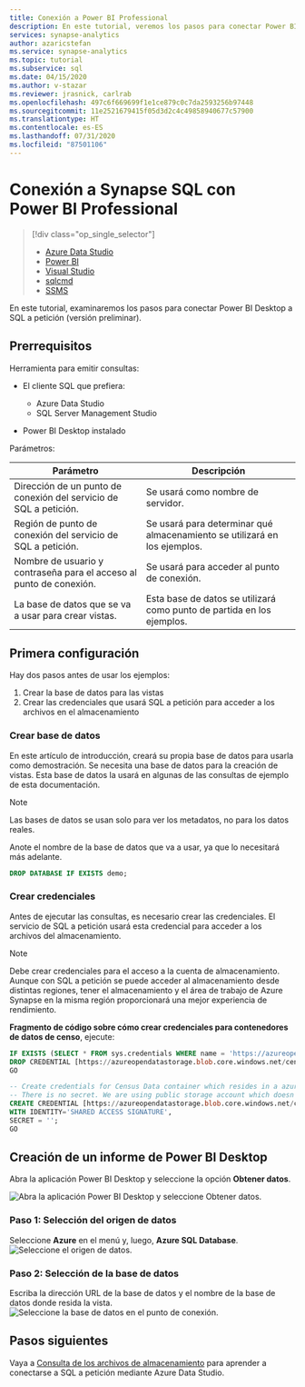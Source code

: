 ```yaml
---
title: Conexión a Power BI Professional
description: En este tutorial, veremos los pasos para conectar Power BI Desktop a SQL a petición (versión preliminar).
services: synapse-analytics
author: azaricstefan
ms.service: synapse-analytics
ms.topic: tutorial
ms.subservice: sql
ms.date: 04/15/2020
ms.author: v-stazar
ms.reviewer: jrasnick, carlrab
ms.openlocfilehash: 497c6f669699f1e1ce879c0c7da2593256b97448
ms.sourcegitcommit: 11e2521679415f05d3d2c4c49858940677c57900
ms.translationtype: HT
ms.contentlocale: es-ES
ms.lasthandoff: 07/31/2020
ms.locfileid: "87501106"
---
```

# <a name="connect-to-synapse-sql-with-power-bi-professional"></a>Conexión a Synapse SQL con Power BI Professional

> [!div class="op_single_selector"]
>
> - [Azure Data Studio](get-started-azure-data-studio.md)
> - [Power BI](get-started-power-bi-professional.md)
> - [Visual Studio](../sql-data-warehouse/sql-data-warehouse-query-visual-studio.md?toc=/azure/synapse-analytics/toc.json&bc=/azure/synapse-analytics/breadcrumb/toc.json)
> - [sqlcmd](../sql/get-started-connect-sqlcmd.md)
> - [SSMS](get-started-ssms.md)

En este tutorial, examinaremos los pasos para conectar Power BI Desktop a SQL a petición (versión preliminar).

## <a name="prerequisites"></a>Prerrequisitos

Herramienta para emitir consultas:

- El cliente SQL que prefiera:

  - Azure Data Studio
  - SQL Server Management Studio

- Power BI Desktop instalado

Parámetros:

| Parámetro                                 | Descripción                                                   |
| ----------------------------------------- | ------------------------------------------------------------- |
| Dirección de un punto de conexión del servicio de SQL a petición.    | Se usará como nombre de servidor.                                   |
| Región de punto de conexión del servicio de SQL a petición.     | Se usará para determinar qué almacenamiento se utilizará en los ejemplos. |
| Nombre de usuario y contraseña para el acceso al punto de conexión. | Se usará para acceder al punto de conexión.                               |
| La base de datos que se va a usar para crear vistas.     | Esta base de datos se utilizará como punto de partida en los ejemplos.       |

## <a name="first-time-setup"></a>Primera configuración

Hay dos pasos antes de usar los ejemplos:

1. Crear la base de datos para las vistas
2. Crear las credenciales que usará SQL a petición para acceder a los archivos en el almacenamiento

### <a name="create-database"></a>Crear base de datos

En este artículo de introducción, creará su propia base de datos para usarla como demostración. Se necesita una base de datos para la creación de vistas. Esta base de datos la usará en algunas de las consultas de ejemplo de esta documentación.

> [!NOTE]
> Las bases de datos se usan solo para ver los metadatos, no para los datos reales.
>
> Anote el nombre de la base de datos que va a usar, ya que lo necesitará más adelante.

```sql
DROP DATABASE IF EXISTS demo;
```

### <a name="create-credentials"></a>Crear credenciales

Antes de ejecutar las consultas, es necesario crear las credenciales. El servicio de SQL a petición usará esta credencial para acceder a los archivos del almacenamiento.

> [!NOTE]
> Debe crear credenciales para el acceso a la cuenta de almacenamiento. Aunque con SQL a petición se puede acceder al almacenamiento desde distintas regiones, tener el almacenamiento y el área de trabajo de Azure Synapse en la misma región proporcionará una mejor experiencia de rendimiento.

**Fragmento de código sobre cómo crear credenciales para contenedores de datos de censo**, ejecute:

```sql
IF EXISTS (SELECT * FROM sys.credentials WHERE name = 'https://azureopendatastorage.blob.core.windows.net/censusdatacontainer')
DROP CREDENTIAL [https://azureopendatastorage.blob.core.windows.net/censusdatacontainer];
GO

-- Create credentials for Census Data container which resides in a azure open data storage account
-- There is no secret. We are using public storage account which doesn't need secret
CREATE CREDENTIAL [https://azureopendatastorage.blob.core.windows.net/censusdatacontainer]  
WITH IDENTITY='SHARED ACCESS SIGNATURE',  
SECRET = '';
GO
```

## <a name="create-a-power-bi-desktop-report"></a>Creación de un informe de Power BI Desktop

Abra la aplicación Power BI Desktop y seleccione la opción **Obtener datos**.

![Abra la aplicación Power BI Desktop y seleccione Obtener datos.](./media/get-started-power-bi-professional/step-0-open-powerbi.png)

### <a name="step-1---select-data-source"></a>Paso 1: Selección del origen de datos

Seleccione **Azure** en el menú y, luego, **Azure SQL Database**.
![Seleccione el origen de datos.](./media/get-started-power-bi-professional/step-1-select-data-source.png)

### <a name="step-2---select-database"></a>Paso 2: Selección de la base de datos

Escriba la dirección URL de la base de datos y el nombre de la base de datos donde resida la vista.
![Seleccione la base de datos en el punto de conexión.](./media/get-started-power-bi-professional/step-2-db.png)

## <a name="next-steps"></a>Pasos siguientes

Vaya a [Consulta de los archivos de almacenamiento](get-started-azure-data-studio.md) para aprender a conectarse a SQL a petición mediante Azure Data Studio.
 